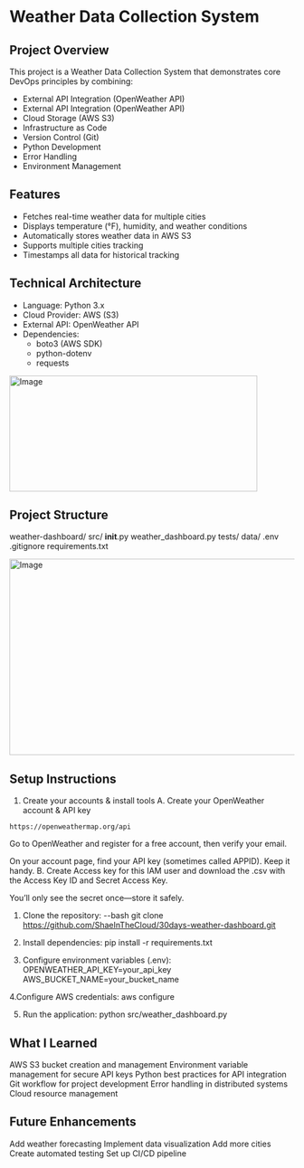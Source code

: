 # Weather Data Collection System
## Project Overview
This project is a Weather Data Collection System that demonstrates core DevOps principles by combining:

- External API Integration (OpenWeather API)
- External API Integration (OpenWeather API)
- Cloud Storage (AWS S3)
- Infrastructure as Code
- Version Control (Git)
- Python Development
- Error Handling
- Environment Management

## Features
- Fetches real-time weather data for multiple cities
- Displays temperature (°F), humidity, and weather conditions
- Automatically stores weather data in AWS S3
- Supports multiple cities tracking
- Timestamps all data for historical tracking

## Technical Architecture
- Language: Python 3.x
- Cloud Provider: AWS (S3)
- External API: OpenWeather API
- Dependencies:
   - boto3 (AWS SDK)
   - python-dotenv
   - requests

 <img width="438" height="205" alt="Image" src="https://github.com/user-attachments/assets/556eb1c4-75e4-4376-b241-367292fb62db" />

 ## Project Structure
weather-dashboard/
  src/
    __init__.py
    weather_dashboard.py
  tests/
  data/
  .env
  .gitignore
  requirements.txt
  

<img width="934" height="347" alt="Image" src="https://github.com/user-attachments/assets/f9e966b4-878e-4f99-8de9-fac3667e8b6b" />

  
## Setup Instructions
1. Create your accounts & install tools
A. Create your OpenWeather account & API key
```
https://openweathermap.org/api
```
Go to OpenWeather and register for a free account, then verify your email.

On your account page, find your API key (sometimes called APPID). Keep it handy.
B. Create Access key for this IAM user and download the .csv with the Access Key ID and Secret Access Key.

You’ll only see the secret once—store it safely.
1. Clone the repository:
--bash
git clone https://github.com/ShaeInTheCloud/30days-weather-dashboard.git

3. Install dependencies:
   pip install -r requirements.txt

4. Configure environment variables (.env):
   OPENWEATHER_API_KEY=your_api_key
AWS_BUCKET_NAME=your_bucket_name

4.Configure AWS credentials:
aws configure

5. Run the application:
python src/weather_dashboard.py

## What I Learned

AWS S3 bucket creation and management
Environment variable management for secure API keys
Python best practices for API integration
Git workflow for project development
Error handling in distributed systems
Cloud resource management

## Future Enhancements

Add weather forecasting
Implement data visualization
Add more cities
Create automated testing
Set up CI/CD pipeline
     

